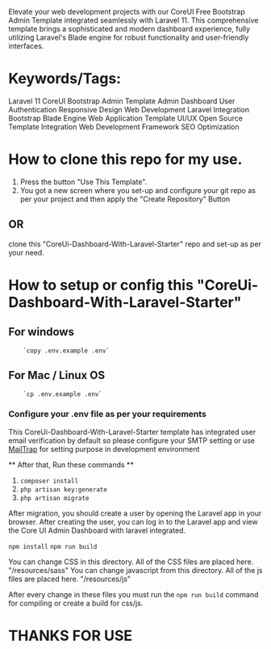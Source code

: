 Elevate your web development projects with our CoreUI Free Bootstrap Admin Template integrated seamlessly with Laravel 11. This comprehensive template brings a sophisticated and modern dashboard experience, fully utilizing Laravel's Blade engine for robust functionality and user-friendly interfaces.

# Keywords/Tags:

Laravel 11
CoreUI Bootstrap Admin Template
Admin Dashboard
User Authentication
Responsive Design
Web Development
Laravel Integration
Bootstrap
Blade Engine
Web Application Template
UI/UX
Open Source
Template Integration
Web Development Framework
SEO Optimization


# How to clone this repo for my use. 

1. Press the button "Use This Template". 
2. You got a new screen where you set-up and configure your git repo as per your project and then apply the "Create Repository" Button 

## OR

clone this "CoreUi-Dashboard-With-Laravel-Starter" repo and set-up as per your need.

# How to setup or config this "CoreUi-Dashboard-With-Laravel-Starter"  
## For windows
        `copy .env.example .env`
## For Mac / Linux OS
        `cp .env.example .env`

### Configure your .env file as per your requirements

This CoreUi-Dashboard-With-Laravel-Starter template has integrated user email verification by default so please configure your SMTP setting or use
[MailTrap](https://mailtrap.io/) for setting purpose in development environment

** After that, Run these commands **

1. `composer install`
2. `php artisan key:generate`
3. `php artisan migrate`

After migration, you should create a user by opening the Laravel app in your browser. After creating the user, you can log in to the Laravel app and view the Core UI Admin Dashboard with laravel integrated.

`npm install`
`npm run build`

You can change CSS in this directory. All of the CSS files are placed here. "/resources/sass" 
You can change javascript from this directory. All of the js files are placed here. "/resources/js"

After every change in these files you must run the `npm run build` command for compiling or create a build for css/js.



# THANKS FOR USE

